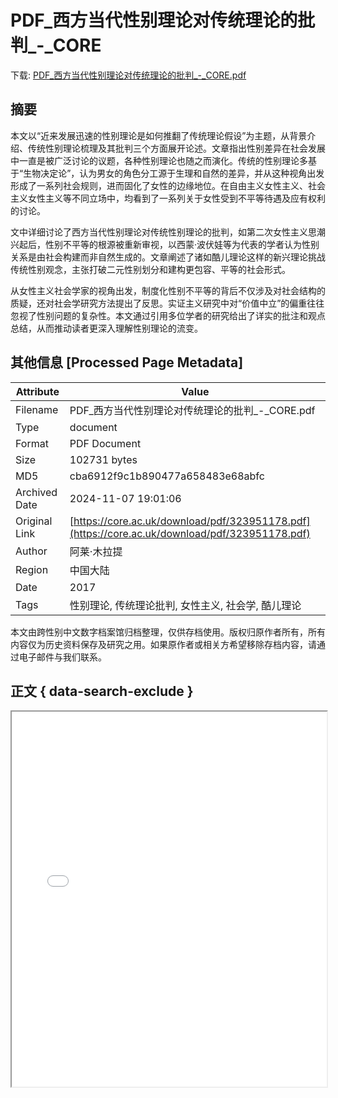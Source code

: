 # PDF_西方当代性别理论对传统理论的批判_-_CORE

<!-- tcd_download_link -->
下载: <a href="../PDF_西方当代性别理论对传统理论的批判_-_CORE.pdf" download>PDF_西方当代性别理论对传统理论的批判_-_CORE.pdf</a>
<!-- tcd_download_link_end -->

## 摘要

<!-- tcd_abstract -->
本文以“近来发展迅速的性别理论是如何推翻了传统理论假设”为主题，从背景介绍、传统性别理论梳理及其批判三个方面展开论述。文章指出性别差异在社会发展中一直是被广泛讨论的议题，各种性别理论也随之而演化。传统的性别理论多基于“生物决定论”，认为男女的角色分工源于生理和自然的差异，并从这种视角出发形成了一系列社会规则，进而固化了女性的边缘地位。在自由主义女性主义、社会主义女性主义等不同立场中，均看到了一系列关于女性受到不平等待遇及应有权利的讨论。

文中详细讨论了西方当代性别理论对传统性别理论的批判，如第二次女性主义思潮兴起后，性别不平等的根源被重新审视，以西蒙·波伏娃等为代表的学者认为性别关系是由社会构建而非自然生成的。文章阐述了诸如酷儿理论这样的新兴理论挑战传统性别观念，主张打破二元性别划分和建构更包容、平等的社会形式。

从女性主义社会学家的视角出发，制度化性别不平等的背后不仅涉及对社会结构的质疑，还对社会学研究方法提出了反思。实证主义研究中对“价值中立”的偏重往往忽视了性别问题的复杂性。本文通过引用多位学者的研究给出了详实的批注和观点总结，从而推动读者更深入理解性别理论的流变。

<!-- tcd_abstract_end -->

## 其他信息 [Processed Page Metadata]

| Attribute       | Value                                  |
|-----------------|----------------------------------------|
| Filename        | PDF_西方当代性别理论对传统理论的批判_-_CORE.pdf                             |
| Type            | document                                 |
| Format          | PDF Document                               |
| Size            | 102731 bytes                           |
| MD5             | cba6912f9c1b890477a658483e68abfc                                  |
| Archived Date   | 2024-11-07 19:01:06                             |
| Original Link   | [https://core.ac.uk/download/pdf/323951178.pdf](https://core.ac.uk/download/pdf/323951178.pdf)                         |
| Author          | 阿莱·木拉提                               |
| Region          | 中国大陆                               |
| Date            | 2017                                 |
| Tags            | 性别理论, 传统理论批判, 女性主义, 社会学, 酷儿理论                                 |

本文由跨性别中文数字档案馆归档整理，仅供存档使用。版权归原作者所有，所有内容仅为历史资料保存及研究之用。如果原作者或相关方希望移除存档内容，请通过电子邮件与我们联系。

## 正文 { data-search-exclude }

<!-- tcd_main_text -->
<iframe src="../PDF_西方当代性别理论对传统理论的批判_-_CORE.pdf" width="100%" height="600px">
    <p>无法显示PDF，请下载查看。</p>
</iframe>
<!-- tcd_main_text_end -->

